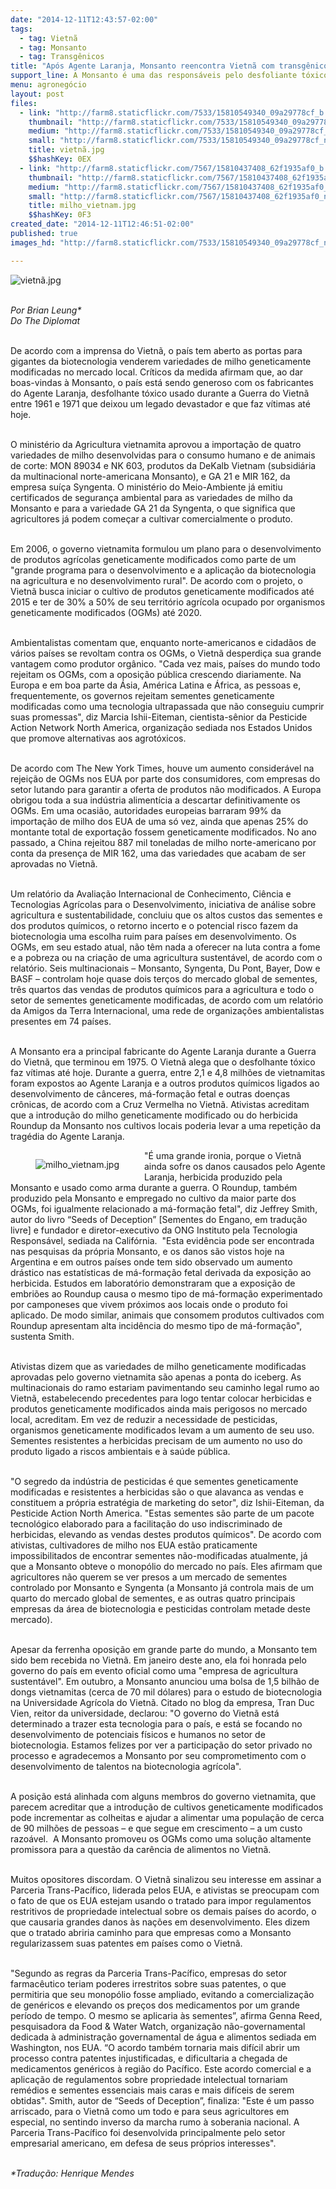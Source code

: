 ```yaml
---
date: "2014-12-11T12:43:57-02:00"
tags:
  - tag: Vietnã
  - tag: Monsanto
  - tag: Transgênicos
title: "Após Agente Laranja, Monsanto reencontra Vietnã com transgênicos"
support_line: A Monsanto é uma das responsáveis pelo desfoliante tóxico utilizado como arma na Guerra do Vietnã e que faz vítimas até hoje.
menu: agronegócio
layout: post
files:
  - link: "http://farm8.staticflickr.com/7533/15810549340_09a29778cf_b.jpg"
    thumbnail: "http://farm8.staticflickr.com/7533/15810549340_09a29778cf_t.jpg"
    medium: "http://farm8.staticflickr.com/7533/15810549340_09a29778cf_z.jpg"
    small: "http://farm8.staticflickr.com/7533/15810549340_09a29778cf_n.jpg"
    title: vietnã.jpg
    $$hashKey: 0EX
  - link: "http://farm8.staticflickr.com/7567/15810437408_62f1935af0_b.jpg"
    thumbnail: "http://farm8.staticflickr.com/7567/15810437408_62f1935af0_t.jpg"
    medium: "http://farm8.staticflickr.com/7567/15810437408_62f1935af0_z.jpg"
    small: "http://farm8.staticflickr.com/7567/15810437408_62f1935af0_n.jpg"
    title: milho_vietnam.jpg
    $$hashKey: 0F3
created_date: "2014-12-11T12:46:51-02:00"
published: true
images_hd: "http://farm8.staticflickr.com/7533/15810549340_09a29778cf_n.jpg"

---
```

<p><img alt="vietnã.jpg" src="http://farm8.staticflickr.com/7533/15810549340_09a29778cf_b.jpg" /><br />
&nbsp;</p>

<p><em>Por Brian Leung*<br />
Do The Diplomat</em></p>

<div><br />
De acordo com a imprensa do Vietn&atilde;, o pa&iacute;s tem aberto as portas para gigantes da biotecnologia venderem variedades de milho geneticamente modificadas no mercado local. Cr&iacute;ticos da medida afirmam que, ao dar boas-vindas &agrave; Monsanto, o pa&iacute;s est&aacute; sendo generoso com os fabricantes do Agente Laranja, desfolhante t&oacute;xico usado durante a Guerra do Vietn&atilde; entre 1961 e 1971 que deixou um legado devastador e que faz v&iacute;timas at&eacute; hoje.</div>

<p><br />
O minist&eacute;rio da Agricultura vietnamita aprovou a importa&ccedil;&atilde;o de quatro variedades de milho desenvolvidas para o consumo humano e de animais de corte: MON 89034 e NK 603, produtos da DeKalb Vietnam (subsidi&aacute;ria da multinacional norte-americana Monsanto), e GA 21 e MIR 162, da empresa su&iacute;&ccedil;a Syngenta. O minist&eacute;rio do Meio-Ambiente j&aacute; emitiu certificados de seguran&ccedil;a ambiental para as variedades de milho da Monsanto e para a variedade GA 21 da Syngenta, o que significa que agricultores j&aacute; podem come&ccedil;ar a cultivar comercialmente o produto.&nbsp;</p>

<p><br />
Em 2006, o governo vietnamita formulou um plano para o desenvolvimento de produtos agr&iacute;colas geneticamente modificados como parte de um &quot;grande programa para o desenvolvimento e a aplica&ccedil;&atilde;o da biotecnologia na agricultura e no desenvolvimento rural&quot;. De acordo com o projeto, o Vietn&atilde; busca iniciar o cultivo de produtos geneticamente modificados at&eacute; 2015 e ter de 30% a 50% de seu territ&oacute;rio agr&iacute;cola ocupado por organismos geneticamente modificados (OGMs) at&eacute; 2020.&nbsp;</p>

<p><br />
Ambientalistas comentam que, enquanto norte-americanos e cidad&atilde;os de v&aacute;rios pa&iacute;ses se revoltam contra os OGMs, o Vietn&atilde; desperdi&ccedil;a sua grande vantagem como produtor org&acirc;nico. &quot;Cada vez mais, pa&iacute;ses do mundo todo rejeitam os OGMs, com a oposi&ccedil;&atilde;o p&uacute;blica crescendo diariamente. Na Europa e em boa parte da &Aacute;sia, Am&eacute;rica Latina e &Aacute;frica, as pessoas e, frequentemente, os governos rejeitam sementes geneticamente modificadas como uma tecnologia ultrapassada que n&atilde;o conseguiu cumprir suas promessas&quot;, diz Marcia Ishii-Eiteman, cientista-s&ecirc;nior da Pesticide Action Network North America, organiza&ccedil;&atilde;o sediada nos Estados Unidos que promove alternativas aos agrot&oacute;xicos.</p>

<p><br />
De acordo com The New York Times, houve um aumento consider&aacute;vel na rejei&ccedil;&atilde;o de OGMs nos EUA por parte dos consumidores, com empresas do setor lutando para garantir a oferta de produtos n&atilde;o modificados. A Europa obrigou toda a sua ind&uacute;stria aliment&iacute;cia a descartar definitivamente os OGMs. Em uma ocasi&atilde;o, autoridades europeias barraram 99% da importa&ccedil;&atilde;o de milho dos EUA de uma s&oacute; vez, ainda que apenas 25% do montante total de exporta&ccedil;&atilde;o fossem geneticamente modificados. No ano passado, a China rejeitou 887 mil toneladas de milho norte-americano por conta da presen&ccedil;a de MIR 162, uma das variedades que acabam de ser aprovadas no Vietn&atilde;.</p>

<p><br />
Um relat&oacute;rio da Avalia&ccedil;&atilde;o Internacional de Conhecimento, Ci&ecirc;ncia e Tecnologias Agr&iacute;colas para o Desenvolvimento, iniciativa de an&aacute;lise sobre agricultura e sustentabilidade, concluiu que os altos custos das sementes e dos produtos qu&iacute;micos, o retorno incerto e o potencial risco fazem da biotecnologia uma escolha ruim para pa&iacute;ses em desenvolvimento. Os OGMs, em seu estado atual, n&atilde;o t&ecirc;m nada a oferecer na luta contra a fome e a pobreza ou na cria&ccedil;&atilde;o de uma agricultura sustent&aacute;vel, de acordo com o relat&oacute;rio. Seis multinacionais &ndash; Monsanto, Syngenta, Du Pont, Bayer, Dow e BASF &ndash; controlam hoje quase dois ter&ccedil;os do mercado global de sementes, tr&ecirc;s quartos das vendas de produtos qu&iacute;micos para a agricultura e todo o setor de sementes geneticamente modificadas, de acordo com um relat&oacute;rio da Amigos da Terra Internacional, uma rede de organiza&ccedil;&otilde;es ambientalistas presentes em 74 pa&iacute;ses.</p>

<p><br />
A Monsanto era a principal fabricante do Agente Laranja durante a Guerra do Vietn&atilde;, que terminou em 1975. O Vietn&atilde; alega que o desfolhante t&oacute;xico faz v&iacute;timas at&eacute; hoje. Durante a guerra, entre 2,1 e 4,8 milh&otilde;es de vietnamitas foram expostos ao Agente Laranja e a outros produtos qu&iacute;micos ligados ao desenvolvimento de c&acirc;nceres, m&aacute;-forma&ccedil;&atilde;o fetal e outras doen&ccedil;as cr&ocirc;nicas, de acordo com a Cruz Vermelha no Vietn&atilde;. Ativistas acreditam que a introdu&ccedil;&atilde;o do milho geneticamente modificado ou do herbicida Roundup da Monsanto nos cultivos locais poderia levar a uma repeti&ccedil;&atilde;o da trag&eacute;dia do Agente Laranja.</p>

<figure class="image" style="float:left"><img alt="milho_vietnam.jpg" src="http://farm8.staticflickr.com/7567/15810437408_62f1935af0_b.jpg" />
<figcaption></figcaption>
</figure>

<p>&quot;&Eacute; uma grande ironia, porque o Vietn&atilde; ainda sofre os danos causados pelo Agente Laranja, herbicida produzido pela Monsanto e usado como arma durante a guerra. O Roundup, tamb&eacute;m produzido pela Monsanto e empregado no cultivo da maior parte dos OGMs, foi igualmente relacionado a m&aacute;-forma&ccedil;&atilde;o fetal&quot;, diz Jeffrey Smith, autor do livro &ldquo;Seeds of Deception&rdquo; [Sementes do Engano, em tradu&ccedil;&atilde;o livre] e fundador e diretor-executivo da ONG Instituto pela Tecnologia Respons&aacute;vel, sediada na Calif&oacute;rnia. &nbsp;&quot;Esta evid&ecirc;ncia pode ser encontrada nas pesquisas da pr&oacute;pria Monsanto, e os danos s&atilde;o vistos hoje na Argentina e em outros pa&iacute;ses onde tem sido observado um aumento dr&aacute;stico nas estat&iacute;sticas de m&aacute;-forma&ccedil;&atilde;o fetal derivada da exposi&ccedil;&atilde;o ao herbicida. Estudos em laborat&oacute;rio demonstraram que a exposi&ccedil;&atilde;o de embri&otilde;es ao Roundup causa o mesmo tipo de m&aacute;-forma&ccedil;&atilde;o experimentado por camponeses que vivem pr&oacute;ximos aos locais onde o produto foi aplicado. De modo similar, animais que consomem produtos cultivados com Roundup apresentam alta incid&ecirc;ncia do mesmo tipo de m&aacute;-forma&ccedil;&atilde;o&quot;, sustenta Smith.</p>

<p><br />
Ativistas dizem que as variedades de milho geneticamente modificadas aprovadas pelo governo vietnamita s&atilde;o apenas a ponta do iceberg. As multinacionais do ramo estariam pavimentando seu caminho legal rumo ao Vietn&atilde;, estabelecendo precedentes para logo tentar colocar herbicidas e produtos geneticamente modificados ainda mais perigosos no mercado local, acreditam. Em vez de reduzir a necessidade de pesticidas, organismos geneticamente modificados levam a um aumento de seu uso. Sementes resistentes a herbicidas precisam de um aumento no uso do produto ligado a riscos ambientais e &agrave; sa&uacute;de p&uacute;blica.</p>

<p><br />
&quot;O segredo da ind&uacute;stria de pesticidas &eacute; que sementes geneticamente modificadas e resistentes a herbicidas s&atilde;o o que alavanca as vendas e constituem a pr&oacute;pria estrat&eacute;gia de marketing do setor&quot;, diz Ishii-Eiteman, da Pesticide Action North America. &quot;Estas sementes s&atilde;o parte de um pacote tecnol&oacute;gico elaborado para a facilita&ccedil;&atilde;o do uso indiscriminado de herbicidas, elevando as vendas destes produtos qu&iacute;micos&quot;. De acordo com ativistas, cultivadores de milho nos EUA est&atilde;o praticamente impossibilitados de encontrar sementes n&atilde;o-modificadas atualmente, j&aacute; que a Monsanto obteve o monop&oacute;lio do mercado no pa&iacute;s. Eles afirmam que agricultores n&atilde;o querem se ver presos a um mercado de sementes controlado por Monsanto e Syngenta (a Monsanto j&aacute; controla mais de um quarto do mercado global de sementes, e as outras quatro principais empresas da &aacute;rea de biotecnologia e pesticidas controlam metade deste mercado).</p>

<p><br />
Apesar da ferrenha oposi&ccedil;&atilde;o em grande parte do mundo, a Monsanto tem sido bem recebida no Vietn&atilde;. Em janeiro deste ano, ela foi honrada pelo governo do pa&iacute;s em evento oficial como uma &quot;empresa de agricultura sustent&aacute;vel&quot;. Em outubro, a Monsanto anunciou uma bolsa de 1,5 bilh&atilde;o de dongs vietnamitas (cerca de 70 mil d&oacute;lares) para o estudo de biotecnologia na Universidade Agr&iacute;cola do Vietn&atilde;. Citado no blog da empresa, Tran Duc Vien, reitor da universidade, declarou: &quot;O governo do Vietn&atilde; est&aacute; determinado a trazer esta tecnologia para o pa&iacute;s, e est&aacute; se focando no desenvolvimento de potenciais f&iacute;sicos e humanos no setor de biotecnologia. Estamos felizes por ver a participa&ccedil;&atilde;o do setor privado no processo e agradecemos a Monsanto por seu comprometimento com o desenvolvimento de talentos na biotecnologia agr&iacute;cola&quot;.</p>

<p><br />
A posi&ccedil;&atilde;o est&aacute; alinhada com alguns membros do governo vietnamita, que parecem acreditar que a introdu&ccedil;&atilde;o de cultivos geneticamente modificados pode incrementar as colheitas e ajudar a alimentar uma popula&ccedil;&atilde;o de cerca de 90 milh&otilde;es de pessoas &ndash; e que segue em crescimento &ndash; a um custo razo&aacute;vel. &nbsp;A Monsanto promoveu os OGMs como uma solu&ccedil;&atilde;o altamente promissora para a quest&atilde;o da car&ecirc;ncia de alimentos no Vietn&atilde;.</p>

<p><br />
Muitos opositores discordam. O Vietn&atilde; sinalizou seu interesse em assinar a Parceria Trans-Pac&iacute;fico, liderada pelos EUA, e ativistas se preocupam com o fato de que os EUA estejam usando o tratado para impor regulamentos restritivos de propriedade intelectual sobre os demais pa&iacute;ses do acordo, o que causaria grandes danos &agrave;s na&ccedil;&otilde;es em desenvolvimento. Eles dizem que o tratado abriria caminho para que empresas como a Monsanto regularizassem suas patentes em pa&iacute;ses como o Vietn&atilde;.</p>

<p><br />
&quot;Segundo as regras da Parceria Trans-Pac&iacute;fico, empresas do setor farmac&ecirc;utico teriam poderes irrestritos sobre suas patentes, o que permitiria que seu monop&oacute;lio fosse ampliado, evitando a comercializa&ccedil;&atilde;o de gen&eacute;ricos e elevando os pre&ccedil;os dos medicamentos por um grande per&iacute;odo de tempo. O mesmo se aplicaria &agrave;s sementes&rdquo;, afirma Genna Reed, pesquisadora da Food &amp; Water Watch, organiza&ccedil;&atilde;o n&atilde;o-governamental dedicada &agrave; administra&ccedil;&atilde;o governamental de &aacute;gua e alimentos sediada em Washington, nos EUA. &ldquo;O acordo tamb&eacute;m tornaria mais dif&iacute;cil abrir um processo contra patentes injustificadas, e dificultaria a chegada de medicamentos gen&eacute;ricos &agrave; regi&atilde;o do Pac&iacute;fico. Este acordo comercial e a aplica&ccedil;&atilde;o de regulamentos sobre propriedade intelectual tornariam rem&eacute;dios e sementes essenciais mais caras e mais dif&iacute;ceis de serem obtidas&quot;. Smith, autor de &ldquo;Seeds of Deception&rdquo;, finaliza: &quot;Este &eacute; um passo arriscado, para o Vietn&atilde; como um todo e para seus agricultores em especial, no sentindo inverso da marcha rumo &agrave; soberania nacional. A Parceria Trans-Pac&iacute;fico foi desenvolvida principalmente pelo setor empresarial americano, em defesa de seus pr&oacute;prios interesses&quot;.</p>

<p><br />
<em>*Tradu&ccedil;&atilde;o: Henrique Mendes</em></p>

